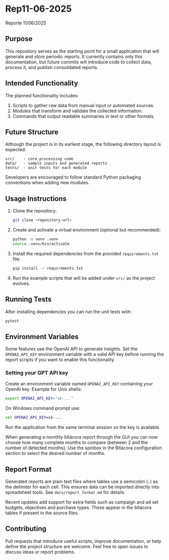 # Rep11-06-2025

Reporte 11/06/2025

## Purpose

This repository serves as the starting point for a small application that will generate and store periodic reports. It currently contains only this documentation, but future commits will introduce code to collect data, process it, and publish consolidated reports.

## Intended Functionality

The planned functionality includes:

1. Scripts to gather raw data from manual input or automated sources.
2. Modules that transform and validate the collected information.
3. Commands that output readable summaries in text or other formats.

## Future Structure

Although the project is in its earliest stage, the following directory layout is expected:

```
src/    - core processing code
data/   - sample inputs and generated reports
tests/  - unit tests for each module
```

Developers are encouraged to follow standard Python packaging conventions when adding new modules.

## Usage Instructions

1. Clone the repository:
   ```bash
   git clone <repository-url>
   ```
2. Create and activate a virtual environment (optional but recommended):
   ```bash
   python -m venv .venv
   source .venv/bin/activate
   ```
3. Install the required dependencies from the provided `requirements.txt` file:
   ```bash
   pip install -r requirements.txt
   ```
4. Run the example scripts that will be added under `src/` as the project evolves.

## Running Tests

After installing dependencies you can run the unit tests with:

```bash
pytest
```

## Environment Variables

Some features use the OpenAI API to generate insights. Set the `OPENAI_API_KEY`
environment variable with a valid API key before running the report scripts if
you want to enable this functionality.

### Setting your GPT API key

Create an environment variable named `OPENAI_API_KEY` containing your OpenAI
key. Example for Unix shells:

```bash
export OPENAI_API_KEY="sk-..."
```

On Windows command prompt use:

```cmd
set OPENAI_API_KEY=sk-...
```

Run the application from the same terminal session so the key is available.


When generating a monthly bitácora report through the GUI you can now choose
how many complete months to compare (between 2 and the number of detected
months). Use the spinbox in the Bitácora configuration section to select the
desired number of months.

## Report Format

Generated reports are plain text files where tables use a semicolon (`;`) as the delimiter for each cell. This ensures data can be imported directly into spreadsheet tools. See `docs/report_format.md` for details.

Recent updates add support for extra fields such as campaign and ad set budgets, objectives and purchase types. These appear in the bitácora tables if present in the source files.

## Contributing

Pull requests that introduce useful scripts, improve documentation, or help define the project structure are welcome. Feel free to open issues to discuss ideas or report problems.
